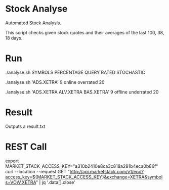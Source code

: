 # Stock Analyse
Automated Stock Analysis.

This script checks given stock quotes and their averages of the last 100, 38, 18 days.


# Run
./analyse.sh SYMBOLS PERCENTAGE QUERY RATED STOCHASTIC

./analyse.sh 'ADS.XETRA' 9 online overrated 20

./analyse.sh 'ADS.XETRA ALV.XETRA BAS.XETRA' 9 offline underrated 20


# Result

Outputs a result.txt


# REST Call
export MARKET_STACK_ACCESS_KEY="a310b2410e8ca3c818a281b4eca0b86f"
curl  --location --request GET "http://api.marketstack.com/v1/eod?access_key=${MARKET_STACK_ACCESS_KEY}&exchange=XETRA&symbols=VOW.XETRA" | jq '.data[].close'

